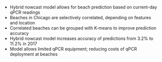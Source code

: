   * Hybrid nowcast model allows for beach prediction based on current-day qPCR readings
  * Beaches in Chicago are selectively correlated, depending on features and location
  * Correlated beaches can be grouped with K-means to improve prediction accuracy
  * Hybrid nowcast model increases accuracy of predictions from 3.2% to 11.2% in 2017
  * Model allows limited qPCR equipment; reducing costs of qPCR deployment at beaches